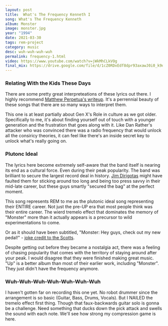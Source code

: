 ```yaml
---
layout: post
title:  What's The Frequency Kenneth I
song: What's The Frequency Kenneth
album: Monster
image: monster.jpg
year: "1994"
date: 2021-03-30
tags: rem-project
category: music
desc: wuh-wuh-wuh-wuh
permalink: frequency-1.html
video: https://www.youtube.com/watch?v=jWkMhCLkVOg
final_mix: https://drive.google.com/file/d/1cZ0RDxEdf8dpr93axawJ0i0_k9d8qiZm/view?usp=sharing
---
```


### Relating With the Kids These Days
There are some pretty great interpreteations of these lyrics out there. I highly recommend [Matthew Perpetua's writeup](https://popsongs.wordpress.com/2008/08/29/whats-the-frequency-kenneth/). It's a perrennial beauty of these songs that there are so many ways to interpret them.

This one is at least partially about Gen X's Role in culture as we got older. Specifically to me, it's about finding yourself out of touch with a younger generation and the frustration that goes along with it. Like Dan Rather's attacker who was convinced there was a radio frequency that would unlock all the consiricy theories, it can feel like there's an inside secret key to unlock what's really going on.

### Plutonc Ideal
The lyrics here become extremely self-aware that the band itself is nearing its end as a cultural force. Even during their peak popularity. The band was brilliant to secure the largest record deal in history. [Jim Dirigotas](http://jimdero.com/OtherWritings/Other%20R.E.M..htm) might have faulted them for sticking around too long and being too press savvy in their mid-late career, but these guys smartly "secured the bag" at the perfect moment.

This song represents REM to me as the plutonic ideal song representing their ENTIRE career. Not just the pre-UP era that most people think was their entire career. The wierd tremelo effect that dominates the memory of "Monster" more than it actually appears is a precursor to wild experimentations to come.

Or as it should have been subtitled, "Monster: Hey guys, check out my new pedal!" - [joke credit to the Scotts](https://www.theatlantic.com/entertainment/archive/2018/03/why-a-podcast-about-rem-is-a-must-listen/554579/).

Despite getting out before they became a nostalgia act, there was a feeling of chasing popularity that comes with the territory of staying around after your peak. I would disagree that they were finished making great music. "Up" is a better album than most of their earlier work, including "Monster". They just didn't have the frequency anymore.

### Wuh-Wuh-Wuh-Wuh-Wuh-Wuh-Wuh
I haven't gotten far on recording this one yet. No robot drummer since the arrangement is so basic (Guitar, Bass, Drums, Vocals). But I NAILED the tremelo effect first thing. Though that faux-backwards guitar solo is gonna be a challenge. Need something that ducks down the pick attack and swells the sound with each note. We'll see how strong my compression game is here.
